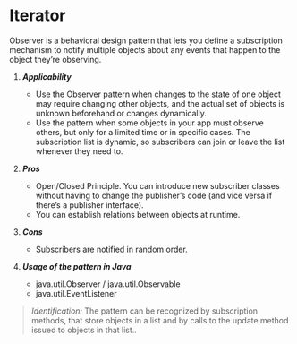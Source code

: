 # Iterator

Observer is a behavioral design pattern that lets you define a subscription mechanism to notify multiple objects about any events that happen to the object they’re observing.

1. ___Applicability___
    * Use the Observer pattern when changes to the state of one object may require changing other objects, and the actual set of objects is unknown beforehand or changes dynamically.
    * Use the pattern when some objects in your app must observe others, but only for a limited time or in specific cases. The subscription list is dynamic, so subscribers can join or leave the list whenever they need to.

2. ___Pros___
    * Open/Closed Principle. You can introduce new subscriber classes without having to change the publisher’s code (and vice versa if there’s a publisher interface).
    * You can establish relations between objects at runtime.

3. ___Cons___
    * Subscribers are notified in random order.

4. ___Usage of the pattern in Java___
    * java.util.Observer / java.util.Observable
    * java.util.EventListener

> _Identification:_ The pattern can be recognized by subscription methods, that store objects in a list and by calls to the update method issued to objects in that list..